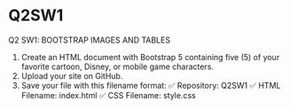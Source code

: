 # Q2SW1
Q2 SW1: BOOTSTRAP IMAGES AND TABLES
1. Create an HTML document with Bootstrap 5 containing five (5) of your favorite cartoon, Disney, or mobile game characters.
2. Upload your site on GitHub.
3. Save your file with this filename format: 
     ✅ Repository: Q2SW1
     ✅ HTML Filename: index.html
     ✅ CSS Filename: style.css
